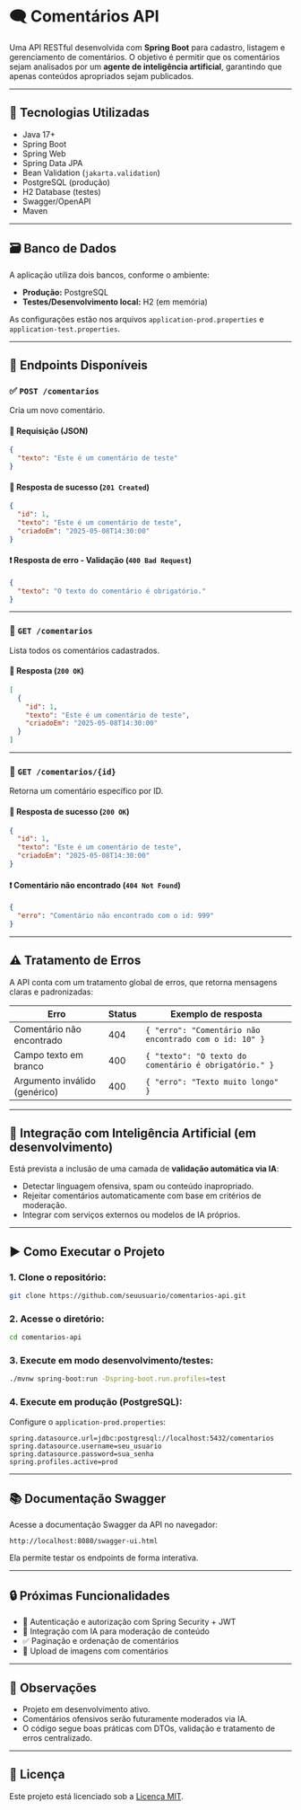 
# 🗨️ Comentários API

Uma API RESTful desenvolvida com **Spring Boot** para cadastro, listagem e gerenciamento de comentários. O objetivo é permitir que os comentários sejam analisados por um **agente de inteligência artificial**, garantindo que apenas conteúdos apropriados sejam publicados.

---

## 🔧 Tecnologias Utilizadas

* Java 17+
* Spring Boot
* Spring Web
* Spring Data JPA
* Bean Validation (`jakarta.validation`)
* PostgreSQL (produção)
* H2 Database (testes)
* Swagger/OpenAPI
* Maven

---

## 🗃️ Banco de Dados

A aplicação utiliza dois bancos, conforme o ambiente:

- **Produção:** PostgreSQL
- **Testes/Desenvolvimento local:** H2 (em memória)

As configurações estão nos arquivos `application-prod.properties` e `application-test.properties`.

---

## 📌 Endpoints Disponíveis

### ✅ `POST /comentarios`

Cria um novo comentário.

#### 🔸 Requisição (JSON)

```json
{
  "texto": "Este é um comentário de teste"
}
````

#### 🔹 Resposta de sucesso (`201 Created`)

```json
{
  "id": 1,
  "texto": "Este é um comentário de teste",
  "criadoEm": "2025-05-08T14:30:00"
}
```

#### ❗ Resposta de erro - Validação (`400 Bad Request`)

```json
{
  "texto": "O texto do comentário é obrigatório."
}
```

---

### 📄 `GET /comentarios`

Lista todos os comentários cadastrados.

#### 🔹 Resposta (`200 OK`)

```json
[
  {
    "id": 1,
    "texto": "Este é um comentário de teste",
    "criadoEm": "2025-05-08T14:30:00"
  }
]
```

---

### 📌 `GET /comentarios/{id}`

Retorna um comentário específico por ID.

#### 🔹 Resposta de sucesso (`200 OK`)

```json
{
  "id": 1,
  "texto": "Este é um comentário de teste",
  "criadoEm": "2025-05-08T14:30:00"
}
```

#### ❗ Comentário não encontrado (`404 Not Found`)

```json
{
  "erro": "Comentário não encontrado com o id: 999"
}
```

---

## ⚠️ Tratamento de Erros

A API conta com um tratamento global de erros, que retorna mensagens claras e padronizadas:

| Erro                          | Status | Exemplo de resposta                                    |
| ----------------------------- | ------ | ------------------------------------------------------ |
| Comentário não encontrado     | 404    | `{ "erro": "Comentário não encontrado com o id: 10" }` |
| Campo texto em branco         | 400    | `{ "texto": "O texto do comentário é obrigatório." }`  |
| Argumento inválido (genérico) | 400    | `{ "erro": "Texto muito longo" }`                      |

---

## 🤖 Integração com Inteligência Artificial (em desenvolvimento)

Está prevista a inclusão de uma camada de **validação automática via IA**:

* Detectar linguagem ofensiva, spam ou conteúdo inapropriado.
* Rejeitar comentários automaticamente com base em critérios de moderação.
* Integrar com serviços externos ou modelos de IA próprios.

---

## ▶️ Como Executar o Projeto

### 1. Clone o repositório:

```bash
git clone https://github.com/seuusuario/comentarios-api.git
```

### 2. Acesse o diretório:

```bash
cd comentarios-api
```

### 3. Execute em modo desenvolvimento/testes:

```bash
./mvnw spring-boot:run -Dspring-boot.run.profiles=test
```

### 4. Execute em produção (PostgreSQL):

Configure o `application-prod.properties`:

```properties
spring.datasource.url=jdbc:postgresql://localhost:5432/comentarios
spring.datasource.username=seu_usuario
spring.datasource.password=sua_senha
spring.profiles.active=prod
```

---

## 📚 Documentação Swagger

Acesse a documentação Swagger da API no navegador:

```
http://localhost:8080/swagger-ui.html
```

Ela permite testar os endpoints de forma interativa.

---

## 🔒 Próximas Funcionalidades

* 🔐 Autenticação e autorização com Spring Security + JWT
* 🤖 Integração com IA para moderação de conteúdo
* ✅ Paginação e ordenação de comentários
* 📁 Upload de imagens com comentários

---

## 📝 Observações

* Projeto em desenvolvimento ativo.
* Comentários ofensivos serão futuramente moderados via IA.
* O código segue boas práticas com DTOs, validação e tratamento de erros centralizado.

---

## 📄 Licença

Este projeto está licenciado sob a [Licença MIT](https://opensource.org/licenses/MIT).

